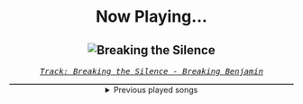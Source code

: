 <div align="center"> 
<h1>Now Playing...</h1>

![Breaking the Silence](https://i.scdn.co/image/ab67616d00001e028b1dc76f3a0cc8381b012e24)
--
_<samp><a href="https://open.spotify.com/track/6AGQ7pKkcnc6RVjtARt1ph">Track: Breaking the Silence - Breaking Benjamin</a></samp>_

<div style="border: 1px #4B5054 solid"></div>
<details>
  <summary>
    Previous played songs
  </summary>
  <table>
    <thead>
      <tr>
        <th>
          Artist
        </th>
        <th>
          Song
        </th>
        <th>
          Link
        </th>
      </tr>
    </thead>
    <tbody>
      <tr><td>Breaking Benjamin</td><td>Breaking the Silence</td><td><a href="https://open.spotify.com/track/6AGQ7pKkcnc6RVjtARt1ph">https://open.spotify.com/track/6AGQ7pKkcnc6RVjtARt1ph</a></td></tr><tr><td>Breaking Benjamin</td><td>Breath</td><td><a href="https://open.spotify.com/track/4JXfNOePhdgMOI7KZ1L25U">https://open.spotify.com/track/4JXfNOePhdgMOI7KZ1L25U</a></td></tr><tr><td>Siamese</td><td>Through My Head</td><td><a href="https://open.spotify.com/track/4IxfCx0FVapmhoUiUCt0uP">https://open.spotify.com/track/4IxfCx0FVapmhoUiUCt0uP</a></td></tr><tr><td>Alice In Chains</td><td>Would? (2022 Remaster)</td><td><a href="https://open.spotify.com/track/5sFDReWLrZHLFZFjHsjUTS">https://open.spotify.com/track/5sFDReWLrZHLFZFjHsjUTS</a></td></tr><tr><td>Alice In Chains</td><td>Would? (2022 Remaster)</td><td><a href="https://open.spotify.com/track/5sFDReWLrZHLFZFjHsjUTS">https://open.spotify.com/track/5sFDReWLrZHLFZFjHsjUTS</a></td></tr><tr><td>Fit For A King</td><td>Reaper</td><td><a href="https://open.spotify.com/track/39daVR5fEyW1ontQkLlIgJ">https://open.spotify.com/track/39daVR5fEyW1ontQkLlIgJ</a></td></tr><tr><td>Fit For A King</td><td>Reaper</td><td><a href="https://open.spotify.com/track/39daVR5fEyW1ontQkLlIgJ">https://open.spotify.com/track/39daVR5fEyW1ontQkLlIgJ</a></td></tr><tr><td>Jeris Johnson</td><td>Welcome To Valhalla</td><td><a href="https://open.spotify.com/track/0XfWDMtwSJQCA1mVEyvmgv">https://open.spotify.com/track/0XfWDMtwSJQCA1mVEyvmgv</a></td></tr><tr><td>Jeris Johnson</td><td>Welcome To Valhalla</td><td><a href="https://open.spotify.com/track/0XfWDMtwSJQCA1mVEyvmgv">https://open.spotify.com/track/0XfWDMtwSJQCA1mVEyvmgv</a></td></tr><tr><td>Jeris Johnson</td><td>Welcome To Valhalla</td><td><a href="https://open.spotify.com/track/0XfWDMtwSJQCA1mVEyvmgv">https://open.spotify.com/track/0XfWDMtwSJQCA1mVEyvmgv</a></td></tr><tr><td>Galleons</td><td>Dungeon Dweller</td><td><a href="https://open.spotify.com/track/1xLONgkpP2dUCST67uJZic">https://open.spotify.com/track/1xLONgkpP2dUCST67uJZic</a></td></tr><tr><td>Jeris Johnson</td><td>Here's To The Years</td><td><a href="https://open.spotify.com/track/3wUHuEg7LWUdaN5vCFG1Cq">https://open.spotify.com/track/3wUHuEg7LWUdaN5vCFG1Cq</a></td></tr><tr><td>Jeris Johnson</td><td>Welcome To Valhalla</td><td><a href="https://open.spotify.com/track/0XfWDMtwSJQCA1mVEyvmgv">https://open.spotify.com/track/0XfWDMtwSJQCA1mVEyvmgv</a></td></tr><tr><td>Jeris Johnson</td><td>When The Darkness Comes</td><td><a href="https://open.spotify.com/track/6b1z0YOAobJHJNUXGml6i5">https://open.spotify.com/track/6b1z0YOAobJHJNUXGml6i5</a></td></tr><tr><td>Jeris Johnson</td><td>The Story Of Our Lives</td><td><a href="https://open.spotify.com/track/3EIH4AJu0eGSVNp768Mrb6">https://open.spotify.com/track/3EIH4AJu0eGSVNp768Mrb6</a></td></tr><tr><td>Jeris Johnson</td><td>Dragonborn</td><td><a href="https://open.spotify.com/track/1D6fYq6e4AlBpxzuJplc9Y">https://open.spotify.com/track/1D6fYq6e4AlBpxzuJplc9Y</a></td></tr><tr><td>Jeris Johnson</td><td>Finish Line</td><td><a href="https://open.spotify.com/track/1ee4Z6Ax40DZo6Armil3Zc">https://open.spotify.com/track/1ee4Z6Ax40DZo6Armil3Zc</a></td></tr><tr><td>Jeris Johnson</td><td>Kiss From A Rose</td><td><a href="https://open.spotify.com/track/6rgY99hSrusqBEgOv1vxTj">https://open.spotify.com/track/6rgY99hSrusqBEgOv1vxTj</a></td></tr><tr><td>Jeris Johnson</td><td>Ode to Metal</td><td><a href="https://open.spotify.com/track/1x9JLT0AzZ2k3PMhQdoKse">https://open.spotify.com/track/1x9JLT0AzZ2k3PMhQdoKse</a></td></tr><tr><td>Jeris Johnson</td><td>Eat, Drink, War, Repeat!</td><td><a href="https://open.spotify.com/track/7uNseeshlT7ENXD9C6NMn9">https://open.spotify.com/track/7uNseeshlT7ENXD9C6NMn9</a></td></tr>
    </tbody>
  </table>
</details>

</div>
